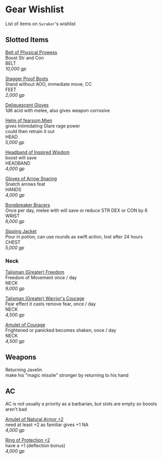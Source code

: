# Gear Wishlist

List of items on `Surakor`'s wishlist

## Slotted Items

[Belt of Physical Prowess](https://aonprd.com/MagicWondrousDisplay.aspx?FinalName=Belt%20of%20Physical%20Might2)  
Boost Str and Con  
BELT  
_10,000 gp_  

[Stagger Proof Boots](https://aonprd.com/MagicWondrousDisplay.aspx?FinalName=Stagger-Proof%20Boots)  
Stand without AOO, immediate move, CC    
FEET  
_2,000 gp_  

[Deliquescent Gloves](https://www.aonprd.com/MagicWondrousDisplay.aspx?FinalName=Deliquescent%20Gloves)  
1d6 acid with melee, also gives weapon corrosive  

[Helm of fearsom Mien](https://aonprd.com/MagicWondrousDisplay.aspx?FinalName=Helm%20of%20Fearsome%20Mien)  
gives Intimidating Glare rage power  
could then retrain it out  
HEAD  
_5,000 gp_  

[Headband of Inspired Wisdom](https://aonprd.com/MagicWondrousDisplay.aspx?FinalName=Headband%20of%20Inspired%20Wisdom2)  
boost will save  
HEADBAND  
_4,000 gp_

[Gloves of Arrow Snaring](https://aonprd.com/MagicWondrousDisplay.aspx?FinalName=Gloves%20of%20Arrow%20Snaring)  
Snatch arrows feat  
HANDS  
_4,000 gp_  

[Bonebreaker Bracers](https://aonprd.com/MagicWondrousDisplay.aspx?FinalName=Bonebreaker%20Bracers)  
Once per day, melee with will save or reduce STR DEX or CON by 6  
WRIST  
_6,000 gp_  

[Sipping Jacket](https://aonprd.com/MagicWondrousDisplay.aspx?FinalName=Sipping%20Jacket)  
Pour in potion, can use rounds as swift action, lost after 24 hours  
CHEST  
_5,000 gp_  

### Neck

[Talisman (Greater) Freedom](https://aonprd.com/MagicWondrousDisplay.aspx?FinalName=Talisman%20(Greater)Freedom)  
Freedom of Movement once / day  
NECK  
_9,000 gp_  

[Talisman (Greater) Warrior's Courage](https://aonprd.com/MagicWondrousDisplay.aspx?FinalName=Amulet%20of%20Courage)  
Fear effect it casts remove fear, once / day  
NECK  
_4,500 gp_  

[Amulet of Courage](https://aonprd.com/MagicWondrousDisplay.aspx?FinalName=Talisman%20(Greater)Warrior%27s%20Courage)  
Frightened or panicked becomes shaken, once / day  
NECK  
_4,500 gp_  


## Weapons

Returning Javelin  
make his "magic missile" stronger by returning to his hand  

## AC

AC is not usually a priority as a barbarian, but slots are empty so boosts aren't bad

[Amulet of Natural Armor +2](https://www.aonprd.com/MagicWondrousDisplay.aspx?FinalName=Amulet%20of%20Natural%20Armor2)  
need at least +2 as familiar gives +1 NA  
_4,000 gp_  

[Ring of Protection +2](https://www.aonprd.com/MagicRingsDisplay.aspx?FinalName=Ring%20of%20Protection2)  
have a +1 (deflection bonus)  
_4,000 gp_  
